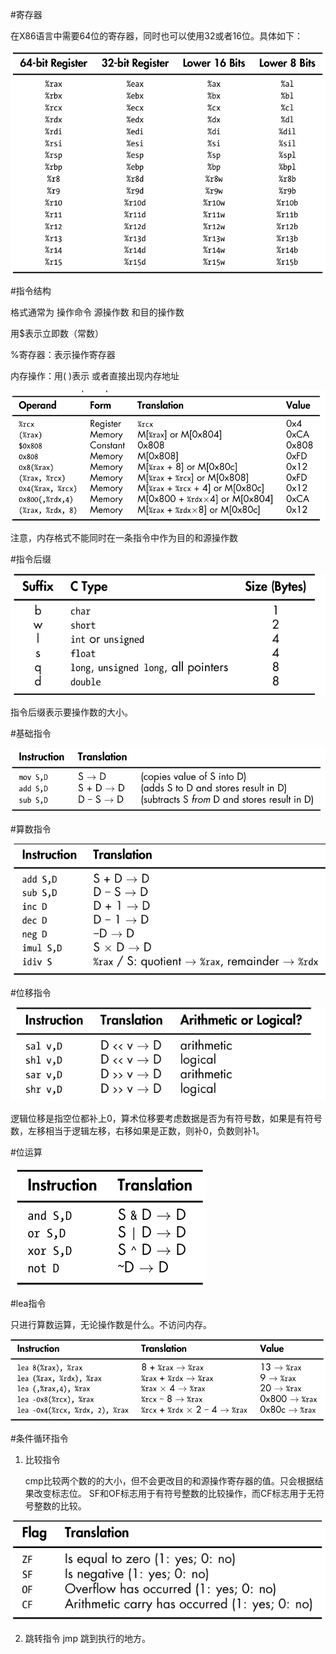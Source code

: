 #寄存器

在X86语言中需要64位的寄存器，同时也可以使用32或者16位。具体如下：

![寄存器位数](图片库/寄存器位数.png)

#指令结构

格式通常为 操作命令  源操作数  和目的操作数

用$表示立即数（常数）

%寄存器：表示操作寄存器

内存操作：用( )表示 或者直接出现内存地址

![操作数的形式](图片库/操作数的形式.png)

注意，内存格式不能同时在一条指令中作为目的和源操作数

#指令后缀

![指令后缀](图片库/指令后缀.png)

指令后缀表示要操作数的大小。

#基础指令

![基础指令](图片库/基础指令.png)

#算数指令

![算数指令](图片库/算数指令.png)


#位移指令

![位移指令](图片库/位移指令.png)

逻辑位移是指空位都补上0，算术位移要考虑数据是否为有符号数，如果是有符号数，左移相当于逻辑左移，右移如果是正数，则补0，负数则补1。

#位运算

![位运算](图片库/位运算.png)

#lea指令

只进行算数运算，无论操作数是什么。不访问内存。

![lea指令](图片库/lea指令.png)

#条件循环指令

1. 比较指令

   cmp比较两个数的的大小，但不会更改目的和源操作寄存器的值。只会根据结果改变标志位。 SF和OF标志用于有符号整数的比较操作，而CF标志用于无符号整数的比较。

![标志位](图片库/标志位.png)


2. 跳转指令
   jmp 跳到执行的地方。


